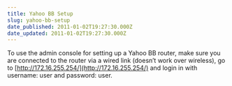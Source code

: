 ```yaml
---
title: Yahoo BB Setup
slug: yahoo-bb-setup
date_published: 2011-01-02T19:27:30.000Z
date_updated: 2011-01-02T19:27:30.000Z
---
```


To use the admin console for setting up a Yahoo BB router, make sure you are connected to the router via a wired link (doesn’t work over wireless), go to [http://172.16.255.254/](http://172.16.255.254/) and login in with username: user and password: user.
